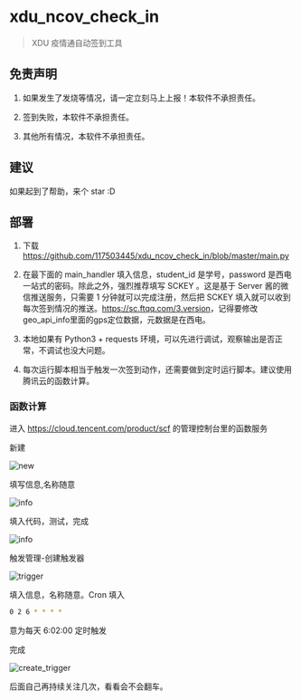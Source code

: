 # xdu_ncov_check_in

> XDU 疫情通自动签到工具

## 免责声明

1. 如果发生了发烧等情况，请一定立刻马上上报！本软件不承担责任。

2. 签到失败，本软件不承担责任。

3. 其他所有情况，本软件不承担责任。

## 建议

如果起到了帮助，来个 star :D

## 部署

1. 下载 <https://github.com/117503445/xdu_ncov_check_in/blob/master/main.py>

2. 在最下面的 main_handler 填入信息，student_id 是学号，password 是西电一站式的密码。除此之外，强烈推荐填写 SCKEY 。这是基于 Server 酱的微信推送服务，只需要 1 分钟就可以完成注册，然后把 SCKEY 填入就可以收到每次签到情况的推送。<https://sc.ftqq.com/3.version>，记得要修改geo_api_info里面的gps定位数据，元数据是在西电。

3. 本地如果有 Python3 + requests 环境，可以先进行调试，观察输出是否正常，不调试也没大问题。

4. 每次运行脚本相当于触发一次签到动作，还需要做到定时运行脚本。建议使用腾讯云的函数计算。

### 函数计算

进入 <https://cloud.tencent.com/product/scf> 的管理控制台里的函数服务

新建

![new](./images/new.png)

填写信息,名称随意

![info](./images/info.png)

填入代码，测试，完成

![info](./images/code.png)

触发管理-创建触发器

![trigger](./images/trigger.png)

填入信息，名称随意。Cron 填入

```sh
0 2 6 * * * *
```

意为每天 6:02:00 定时触发

完成

![create_trigger](./images/create_trigger.png)

后面自己再持续关注几次，看看会不会翻车。
